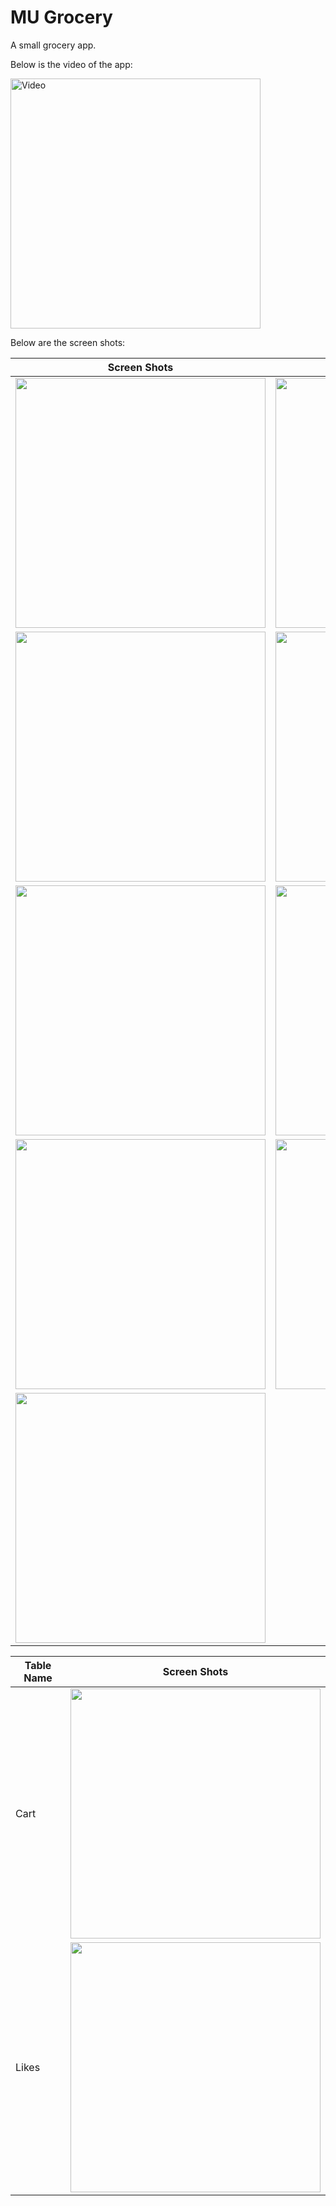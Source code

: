 # MU Grocery

A small grocery app.

Below is the video of the app:

<a href="https://neilsayok.github.io/imagelib/images/projects/mu_grocery/mu_grocery.mp4" target="_blank">
    <img src="https://neilsayok.github.io/imagelib/images/projects/mu_grocery/vid.png" style="height:400px;" alt="Video"/>
</a>



Below are the screen shots:

| Screen Shots                                                                                                  |                                                                                                               |
|---------------------------------------------------------------------------------------------------------------|---------------------------------------------------------------------------------------------------------------|
| <img src="https://neilsayok.github.io/imagelib/images/projects/mu_grocery/page1.jpeg" style="height:400px;"/> | <img src="https://neilsayok.github.io/imagelib/images/projects/mu_grocery/page2.jpeg" style="height:400px;"/> |
| <img src="https://neilsayok.github.io/imagelib/images/projects/mu_grocery/page3.jpeg" style="height:400px;"/> | <img src="https://neilsayok.github.io/imagelib/images/projects/mu_grocery/page4.jpeg" style="height:400px;"/> |
| <img src="https://neilsayok.github.io/imagelib/images/projects/mu_grocery/page5.jpeg" style="height:400px;"/> | <img src="https://neilsayok.github.io/imagelib/images/projects/mu_grocery/page6.jpeg" style="height:400px;"/> |
| <img src="https://neilsayok.github.io/imagelib/images/projects/mu_grocery/page7.jpeg" style="height:400px;"/> | <img src="https://neilsayok.github.io/imagelib/images/projects/mu_grocery/page8.jpeg" style="height:400px;"/> |
| <img src="https://neilsayok.github.io/imagelib/images/projects/mu_grocery/page9.jpeg" style="height:400px;"/> |                                                                                                               |

| Table Name | Screen Shots                                                                                              |
|------------|-----------------------------------------------------------------------------------------------------------|
| Cart       | <img src="https://neilsayok.github.io/imagelib/images/projects/mu_grocery/db1.png" style="width:400px;"/> |
| Likes      | <img src="https://neilsayok.github.io/imagelib/images/projects/mu_grocery/db2.png" style="width:400px;"/> |